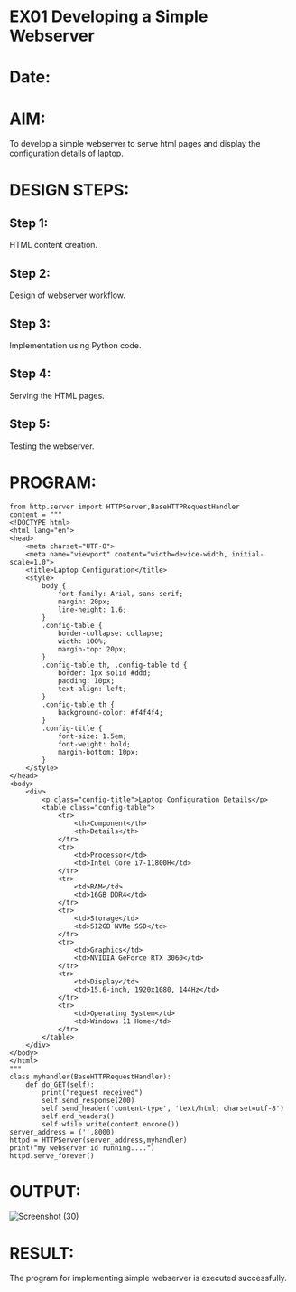 # EX01 Developing a Simple Webserver

# Date:
# AIM:
To develop a simple webserver to serve html pages and display the configuration details of laptop.

# DESIGN STEPS:
## Step 1:
HTML content creation.

## Step 2:
Design of webserver workflow.

## Step 3:
Implementation using Python code.

## Step 4:
Serving the HTML pages.

## Step 5:
Testing the webserver.

# PROGRAM:
```
from http.server import HTTPServer,BaseHTTPRequestHandler
content = """
<!DOCTYPE html>
<html lang="en">
<head>
    <meta charset="UTF-8">
    <meta name="viewport" content="width=device-width, initial-scale=1.0">
    <title>Laptop Configuration</title>
    <style>
        body {
            font-family: Arial, sans-serif;
            margin: 20px;
            line-height: 1.6;
        }
        .config-table {
            border-collapse: collapse;
            width: 100%;
            margin-top: 20px;
        }
        .config-table th, .config-table td {
            border: 1px solid #ddd;
            padding: 10px;
            text-align: left;
        }
        .config-table th {
            background-color: #f4f4f4;
        }
        .config-title {
            font-size: 1.5em;
            font-weight: bold;
            margin-bottom: 10px;
        }
    </style>
</head>
<body>
    <div>
        <p class="config-title">Laptop Configuration Details</p>
        <table class="config-table">
            <tr>
                <th>Component</th>
                <th>Details</th>
            </tr>
            <tr>
                <td>Processor</td>
                <td>Intel Core i7-11800H</td>
            </tr>
            <tr>
                <td>RAM</td>
                <td>16GB DDR4</td>
            </tr>
            <tr>
                <td>Storage</td>
                <td>512GB NVMe SSD</td>
            </tr>
            <tr>
                <td>Graphics</td>
                <td>NVIDIA GeForce RTX 3060</td>
            </tr>
            <tr>
                <td>Display</td>
                <td>15.6-inch, 1920x1080, 144Hz</td>
            </tr>
            <tr>
                <td>Operating System</td>
                <td>Windows 11 Home</td>
            </tr>
        </table>
    </div>
</body>
</html>
"""
class myhandler(BaseHTTPRequestHandler):
    def do_GET(self):
        print("request received")
        self.send_response(200)
        self.send_header('content-type', 'text/html; charset=utf-8')
        self.end_headers()
        self.wfile.write(content.encode())
server_address = ('',8000)
httpd = HTTPServer(server_address,myhandler)
print("my webserver id running....")
httpd.serve_forever()
```
# OUTPUT:
![Screenshot (30)](https://github.com/user-attachments/assets/eb03c437-8d13-419b-a811-8a4d2b902706)


# RESULT:
The program for implementing simple webserver is executed successfully.
